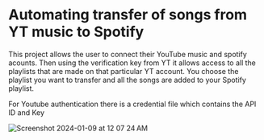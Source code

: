 # Automating transfer of songs from YT music to Spotify
This project allows the user to connect their YouTube music and spotify acounts. Then using the verification key from YT it allows 
access to all the playlists that are made on that particular YT account.
You choose the playlist you want to transfer and all the songs are added to your Spotify playlist.

For Youtube authentication there is a credential file which contains the API ID and Key

![Screenshot 2024-01-09 at 12 07 24 AM](https://github.com/VisheshSaluja/YT-Spotify-Automation/assets/70054173/0f16d7b1-c37e-46ce-8972-a399ad4f8847)
